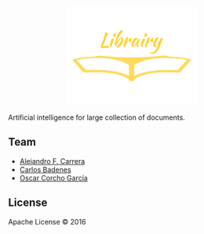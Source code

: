 <p align="center">
  <img src="repository/brand.png">
</p>

Artificial intelligence for large collection of documents.

## Team

* [Alejandro F. Carrera](https://github.com/alejandrofcarrera)
* [Carlos Badenes](https://github.com/cbadenes)
* [Oscar Corcho García](https://github.com/ocorcho)

## License

Apache License © 2016
